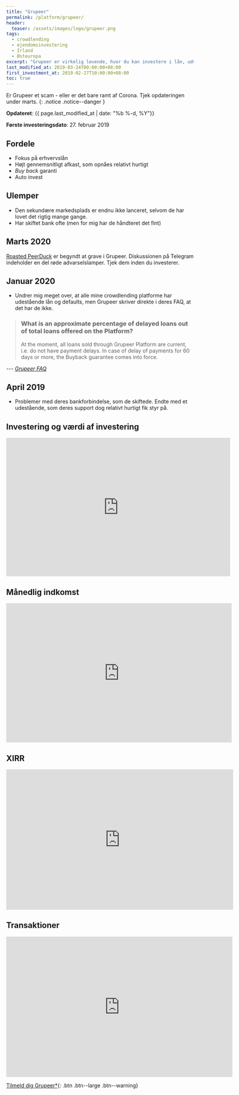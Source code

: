 ```yaml
---
title: "Grupeer"
permalink: /platform/grupeer/
header:
  teaser: /assets/images/logo/grupeer.png
tags:
  - crowdlending
  - ejendomsinvestering
  - Irland
  - Østeuropa
excerpt: "Grupeer er virkelig lovende, hvor du kan investere i lån, udviklingsprojekter og snart kvadratmeter på ejendomsmarkedet. Er det et scam?"
last_modified_at: 2019-03-24T00:00:00+08:00
first_investment_at: 2019-02-27T10:00:00+08:00
toc: true
---
```


Er Grupeer et scam - eller er det bare ramt af Corona. Tjek opdateringen under marts.
{: .notice .notice--danger }

**Opdateret**: {{ page.last_modified_at | date: "%b %-d, %Y"}}

**Første investeringsdato**: 27. februar 2019  

## Fordele

- Fokus på erhvervslån
- Højt gennemsnitligt afkast, som opnåes relativt hurtigt
- _Buy back_ garanti
- Auto invest

## Ulemper

- Den sekundære markedsplads er endnu ikke lanceret, selvom de har lovet det rigtig mange gange.
- Har skiftet bank ofte (men for mig har de håndteret det fint)

## Marts 2020

[Roasted PeerDuck](https://web.telegram.org/#/im?p=@grupeerdiscussion1) er begyndt at grave i Grupeer. Diskussionen på Telegram indeholder en del røde advarselslamper. Tjek dem inden du investerer.

## Januar 2020

- Undrer mig meget over, at alle mine crowdlending platforme har udestående lån og defaults, men Grupeer skriver direkte i deres FAQ, at det har de ikke.

> ### What is an approximate percentage of delayed loans out of total loans offered on the Platform?
> At the moment, all loans sold through Grupeer Platform are current, i.e. do not have payment delays. In case of delay of payments for 60 days or more, the Buyback guarantee comes into force.

--- <cite>[Grupeer FAQ](https://www.grupeer.com/faq)</cite>

## April 2019

- Problemer med deres bankforbindelse, som de skiftede. Endte med et udestående, som deres support dog relativt hurtigt fik styr på.

## Investering og værdi af investering

<iframe width="601" height="371" seamless frameborder="0" scrolling="no" src="https://docs.google.com/spreadsheets/d/e/2PACX-1vQKZZbdj1cM5A4yCXjtjhxowXHoMhioXI-OR-mEPmmGgqQhcSr250VUM8SGVvRkWZziWUYleizmqAC2/pubchart?oid=142956855&amp;format=image"></iframe>

## Månedlig indkomst

<iframe width="605" height="373" seamless frameborder="0" scrolling="no" src="https://docs.google.com/spreadsheets/d/e/2PACX-1vQKZZbdj1cM5A4yCXjtjhxowXHoMhioXI-OR-mEPmmGgqQhcSr250VUM8SGVvRkWZziWUYleizmqAC2/pubchart?oid=948923103&amp;format=image"></iframe>

## XIRR

<iframe width="609" height="376" seamless frameborder="0" scrolling="no" src="https://docs.google.com/spreadsheets/d/e/2PACX-1vQKZZbdj1cM5A4yCXjtjhxowXHoMhioXI-OR-mEPmmGgqQhcSr250VUM8SGVvRkWZziWUYleizmqAC2/pubchart?oid=1322919992&amp;format=image"></iframe>

## Transaktioner

<iframe width="607" height="376" seamless frameborder="0" scrolling="no" src="https://docs.google.com/spreadsheets/d/e/2PACX-1vQKZZbdj1cM5A4yCXjtjhxowXHoMhioXI-OR-mEPmmGgqQhcSr250VUM8SGVvRkWZziWUYleizmqAC2/pubchart?oid=1204525699&amp;format=image"></iframe>

[Tilmeld dig Grupeer\*](/go/grupeer/){: .btn .btn--large .btn--warning}
